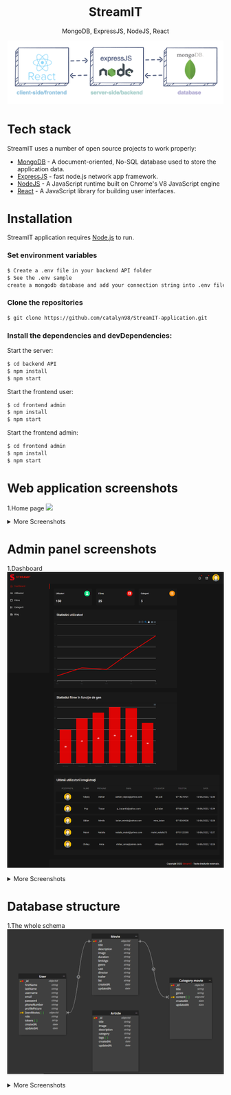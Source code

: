 <h1 align="center">
StreamIT
</h1>
<p align="center">
MongoDB, ExpressJS, NodeJS, React
</p>

<img src="https://github.com/georgesimos/readme-assets/blob/master/cinema-plus/mern.png" />

# Tech stack
StreamIT uses a number of open source projects to work properly:
* [MongoDB](https://www.mongodb.com/) - A document-oriented, No-SQL database used to store the application data.
* [ExpressJS](https://expressjs.com/) - fast node.js network app framework.
* [NodeJS](https://nodejs.org/) - A JavaScript runtime built on Chrome's V8 JavaScript engine
* [React](https://reactjs.org/) - A JavaScript library for building user interfaces.

# Installation
StreamIT application requires [Node.js](https://nodejs.org/)  to run.

### Set environment variables 
```sh
$ Create a .env file in your backend API folder
$ See the .env sample
create a mongodb database and add your connection string into .env file
```

### Clone the repositories
```sh
$ git clone https://github.com/catalyn98/StreamIT-application.git
```

### Install the dependencies and devDependencies:
Start the server:
```sh
$ cd backend API
$ npm install 
$ npm start 
```
Start the frontend user:
```sh
$ cd frontend admin
$ npm install 
$ npm start 
```
Start the frontend admin:
```sh
$ cd frontend admin
$ npm install 
$ npm start 
```

# Web application screenshots 

1.Home page
<img src="https://github.com/catalyn98/StreamIT-application/blob/master/Users%20pages%20screenshots/4.Home%20page.png" />

<details>
  <summary>More Screenshots</summary>
  2.Movies page
  <img src="https://github.com/catalyn98/StreamIT-application/blob/master/Users%20pages%20screenshots/5.Movies%20page.png" />

  3.Blog page
  <img src="https://github.com/catalyn98/StreamIT-application/blob/master/Users%20pages%20screenshots/6.Blog%20page.png" />

  4.Team page
  <img src="https://github.com/catalyn98/StreamIT-application/blob/master/Users%20pages%20screenshots/7.Team%20page.png" />

  5.Contact us page
  <img src="https://github.com/catalyn98/StreamIT-application/blob/master/Users%20pages%20screenshots/8.Contact%20us.png" />

  6.View profile
  <img src="https://github.com/catalyn98/StreamIT-application/blob/master/Users%20pages%20screenshots/9.View%20profile.png" />

  7.Settings account
  <img src="https://github.com/catalyn98/StreamIT-application/blob/master/Users%20pages%20screenshots/10.Settings%20account.png" />

  8.Seen movies by user
  <img src="https://github.com/catalyn98/StreamIT-application/blob/master/Users%20pages%20screenshots/11.Seen%20movies%20by%20user.png" />

  9.Movies details page
  <img src="https://github.com/catalyn98/StreamIT-application/blob/master/Users%20pages%20screenshots/12.Movies%20details%20page.png" />

  10.Terms of use
  <img src="https://github.com/catalyn98/StreamIT-application/blob/master/Users%20pages%20screenshots/15.Terms%20of%20use.png" />

  11.Privacy policy
  <img src="https://github.com/catalyn98/StreamIT-application/blob/master/Users%20pages%20screenshots/13.Privacy%20policy.png" />

  12.Frequevent questions
  <img src="https://github.com/catalyn98/StreamIT-application/blob/master/Users%20pages%20screenshots/14.Frequevent%20questions.png" />

  13.Login page
  <img src="https://github.com/catalyn98/StreamIT-application/blob/master/Users%20pages%20screenshots/1.Login%20page.png" />

  14.Register page
  <img src="https://github.com/catalyn98/StreamIT-application/blob/master/Users%20pages%20screenshots/2.Register%20page.png" />

  15.Recovery password page
  <img src="https://github.com/catalyn98/StreamIT-application/blob/master/Users%20pages%20screenshots/3.Recovery%20password%20page.png" />
  
  16.All movies page
  <img src="https://github.com/catalyn98/StreamIT-application/blob/master/Users%20pages%20screenshots/16.All%20movies.png" />

  17.Email resset password
  <img src="https://github.com/catalyn98/StreamIT-application/blob/master/Users%20pages%20screenshots/17.Email%20resset%20password.png" />

  18.Email sent by user from contact page
  <img src="https://github.com/catalyn98/StreamIT-application/blob/master/Users%20pages%20screenshots/18.Email%20sent%20by%20user%20from%20contact%20page.png" />
</details>

# Admin panel screenshots

1.Dashboard
<img src="https://github.com/catalyn98/StreamIT-application/blob/master/Admin%20pages%20screenshots/1.Dashboard.png" />

<details>
  <summary>More Screenshots</summary>
  2.Users list
  <img src="https://github.com/catalyn98/StreamIT-application/blob/master/Admin%20pages%20screenshots/2.Users%20list.png" />

  3.Movies list
  <img src="https://github.com/catalyn98/StreamIT-application/blob/master/Admin%20pages%20screenshots/3.Movies%20list.png" />

  4.Categories movies
  <img src="https://github.com/catalyn98/StreamIT-application/blob/master/Admin%20pages%20screenshots/4.Categories%20movies%20list.png" />

  5.Posts list
  <img src="https://github.com/catalyn98/StreamIT-application/blob/master/Admin%20pages%20screenshots/5.Posts%20list.png" />

  6.Account settings
  <img src="https://github.com/catalyn98/StreamIT-application/blob/master/Admin%20pages%20screenshots/6.Account%20settings.png" />

  7.Change password
  <img src="https://github.com/catalyn98/StreamIT-application/blob/master/Admin%20pages%20screenshots/7.Change%20password.png" />

  8.Add movie page
  <img src="https://github.com/catalyn98/StreamIT-application/blob/master/Admin%20pages%20screenshots/8.Add%20movie%20page.png" />

  9.Add category movies list
  <img src="https://github.com/catalyn98/StreamIT-application/blob/master/Admin%20pages%20screenshots/9.Add%20category%20movies%20list.png" />

  10.Add post page
  <img src="https://github.com/catalyn98/StreamIT-application/blob/master/Admin%20pages%20screenshots/10.Add%20post%20page.png" />

  11.Login admin page
  <img src="https://github.com/catalyn98/StreamIT-application/blob/master/Admin%20pages%20screenshots/11.Login%20admin%20page.png" />
</details>

# Database structure

1.The whole schema
<img src="https://github.com/catalyn98/StreamIT-application/blob/master/documents%20db/1.Structure%20of%20database.png" />

<details>
  <summary>More Screenshots</summary>
  2.User schema
  <img src="https://github.com/catalyn98/StreamIT-application/blob/master/documents%20db/2.User.png" />

  3.Movie schema
  <img src="https://github.com/catalyn98/StreamIT-application/blob/master/documents%20db/3.Movie.png" />

  4.Category movie schema
  <img src="https://github.com/catalyn98/StreamIT-application/blob/master/documents%20db/4.Category%20movie.png" />

  5.Article schema
  <img src="https://github.com/catalyn98/StreamIT-application/blob/master/documents%20db/5.Article.png" />
</details>